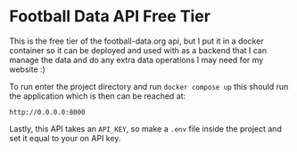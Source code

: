 # Football Data API Free Tier

This is the free tier of the football-data.org api, but I put it in a docker container so it can be deployed and used with as a backend that I can manage 
the data and do any extra data operations I may need for my website :)


To run enter the project directory and run `docker compose up` this should run the application which is then can be reached at:

`http://0.0.0.0:8000` 

Lastly, this API takes an `API_KEY`, so make a `.env` file inside the project and set it equal to your on API key.
